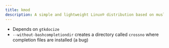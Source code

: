 ```yaml
---
title: kmod
description: A simple and lightweight Linux® distribution based on musl libc and toybox
---
```


- Depends on `gtkdocize`
- `--without-bashcompletiondir` creates a directory called `crossno` where completion files are installed (a bug)
